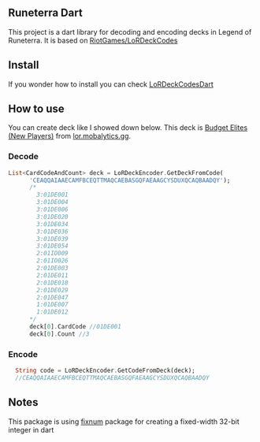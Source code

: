 ## Runeterra Dart
This project is a dart library for decoding and encoding decks in Legend of Runeterra.
It is based on [RiotGames/LoRDeckCodes](https://github.com/RiotGames/LoRDeckCodes)

## Install
If you wonder how to install you can check [LoRDeckCodesDart](https://pub.dev/packages/LoRDeckCodesDart)

## How to use
You can create deck like I showed down below.
This deck is [Budget Elites (New Players)](https://lor.mobalytics.gg/decks/bojrj0dp0i9p574edqug) 
from [lor.mobalytics.gg](https://lor.mobalytics.gg).

### Decode
```dart
List<CardCodeAndCount> deck = LoRDeckEncoder.GetDeckFromCode(
      'CEAQQAIAAECAMFBCEQTTMAQCAEBASGQFAEAAGCYSDUXQCAQBAADQY');  
      /* 
        3:01DE001
        3:01DE004
        3:01DE006
        3:01DE020
        3:01DE034
        3:01DE036
        3:01DE039
        3:01DE054
        2:01IO009
        2:01IO026
        2:01DE003
        2:01DE011
        2:01DE018
        2:01DE029
        2:01DE047
        1:01DE007
        1:01DE012
      */
      deck[0].CardCode //01DE001
      deck[0].Count //3
```
### Encode
```dart
  String code = LoRDeckEncoder.GetCodeFromDeck(deck);
  //CEAQQAIAAECAMFBCEQTTMAQCAEBASGQFAEAAGCYSDUXQCAQBAADQY
```
## Notes
This package is using [fixnum](https://pub.dev/packages/fixnum) package for creating a fixed-width 32-bit integer in dart
